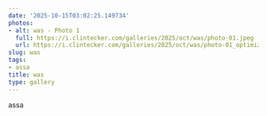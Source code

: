 ```yaml
---
date: '2025-10-15T03:02:25.149734'
photos:
- alt: was - Photo 1
  full: https://i.clintecker.com/galleries/2025/oct/was/photo-01.jpeg
  url: https://i.clintecker.com/galleries/2025/oct/was/photo-01_optimized.jpg
slug: was
tags:
- assa
title: was
type: gallery
---
```


assa